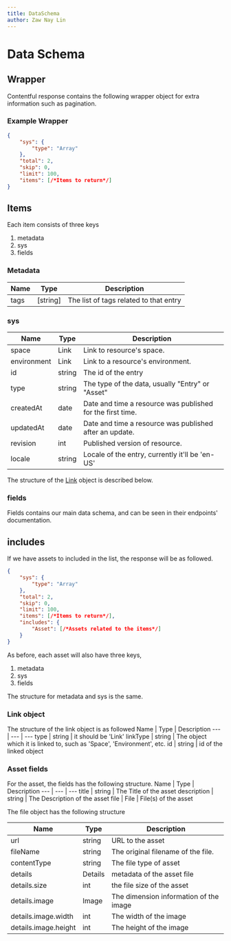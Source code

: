 ```yaml
---
title: DataSchema
author: Zaw Nay Lin
---
```

# Data Schema

## Wrapper

Contentful response contains the following wrapper object for extra information such as pagination.

### Example Wrapper
```json
{
	"sys": {
		"type": "Array"
	},
	"total": 2,
	"skip": 0,
	"limit": 100,
	"items": [/*Items to return*/]
}
```

## Items
Each item consists of three keys
1. metadata
2. sys
3. fields

### Metadata 
Name | Type | Description
--- | --- | ---
tags | [string] | The list of tags related to that entry

### sys
Name | Type | Description
--- | --- | ---
space |	Link | 	Link to resource's space.
environment | Link | Link to a resource's environment.
id | string | The id of the entry 
type | string | The type of the data, usually "Entry" or "Asset"
createdAt | date | 	Date and time a resource was published for the first time.
updatedAt | date | Date and time a resource was published after an update.
revision | int | Published version of resource.
locale | string | Locale of the entry, currently it'll be 'en-US'

The structure of the [Link](#link-object) object is described below.

### fields
Fields contains our main data schema, and can be seen in their endpoints' documentation. 


## includes
If we have assets to included in the list, the response will be as followed.
```json 
{
	"sys": {
		"type": "Array"
	},
	"total": 2,
	"skip": 0,
	"limit": 100,
	"items": [/*Items to return*/],
	"includes": {
		"Asset": [/*Assets related to the items*/]
	}
}
```
As before, each asset will also have three keys,
1. metadata
2. sys
3. fields

The structure for metadata and sys is the same. 

<h3 id="link-object">Link object</h3>

The structure of the link object is as followed
Name | Type | Description
--- | --- | ---
type | string | it should be 'Link' 
linkType | string | The object which it is linked to, such as 'Space', 'Environment', etc. 
id | string | id of the linked object


### Asset fields
For the asset, the fields has the following structure.
Name | Type | Description
--- | --- | --- 
title | string | The Title of the asset 
description | string | The Description of the asset
file | File | File(s) of the asset

The file object has the following structure

Name | Type | Description
--- | --- | --- 
url | string | URL to the asset 
fileName | string | The original filename of the file. 
contentType | string | The file type of asset
details | Details | metadata of the asset file
details.size | int | the file size of the asset
details.image | Image | The dimension information of the image
details.image.width | int | The width of the image
details.image.height | int | The height of the image
